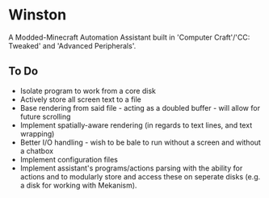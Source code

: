 # Winston

A Modded-Minecraft Automation Assistant built in 'Computer Craft'/'CC: Tweaked' and 'Advanced Peripherals'.


## To Do

* Isolate program to work from a core disk
* Actively store all screen text to a file
* Base rendering from said file - acting as a doubled buffer - will allow for future scrolling
* Implement spatially-aware rendering (in regards to text lines, and text wrapping)
* Better I/O handling - wish to be bale to run without a screen and without a chatbox
* Implement configuration files
* Implement assistant's programs/actions parsing with the ability for actions and to modularly store and access these on seperate disks (e.g. a disk for working with Mekanism).
